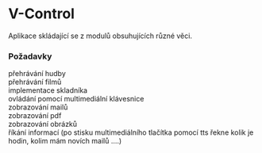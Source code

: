 # V-Control
Aplikace skládající se z modulů obsuhujících různé věci.
<h3>Požadavky</h3>
přehrávání hudby<br>
přehrávání filmů<br>
implementace skladníka<br>
ovládání pomocí multimediální klávesnice<br>
zobrazování mailů<br>
zobrazování pdf<br>
zobrazování obrázků<br>
říkání informací (po stisku multimediálního tlačítka pomocí tts řekne kolik je hodin, kolim mám novích mailů ....)
